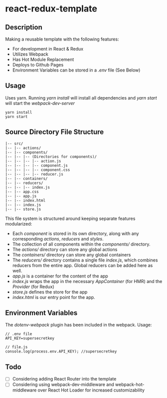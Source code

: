 # react-redux-template

## Description
Making a reusable template with the following features:
* For development in React & Redux
* Utilizes Webpack
* Has Hot Module Replacement
* Deploys to Github Pages
* Environment Variables can be stored in a *.env* file (See Below)

## Usage
Uses yarn. Running *yarn install* will install all dependencies and *yarn start* will start the *webpack-dev-server*
```shell
yarn install
yarn start
```

## Source Directory File Structure
```
|-- src/
|-- |-- actions/
|-- |-- components/
|-- |-- |-- (Directories for components)/
|-- |-- |-- |-- action.js
|-- |-- |-- |-- component.js
|-- |-- |-- |-- component.css
|-- |-- |-- |-- reducer.js
|-- |-- containers/
|-- |-- reducers/
|-- |-- |-- index.js
|-- |-- app.css
|-- |-- app.js
|-- |-- index.html
|-- |-- index.js
|-- |-- store.js
```

This file system is structured around keeping separate features modularized:
* Each *component* is stored in its own directory, along with any corresponding *actions*, *reducers* and *styles*.
* The collection of all components within the *components/* directory.
* The *actions/* directory can store any global actions
* The *containers/* directory can store any global containers
* The *reducers/* directory contains a single file *index.js*, which combines reducers from the entire app. Global reducers can be added here as well.
* *app.js* is a container for the content of the app
* *index.js* wraps the app in the necessary *AppContainer* (for HMR) and the *Provider* (for Redux)
* *store.js* defines the store for the app
* *index.html* is our entry point for the app.  

## Environment Variables
The *dotenv-webpack* plugin has been included in the webpack.
Usage:
```
// .env file
API_KEY=supersecretkey
```
```
// file.js
console.log(process.env.API_KEY); //supersecretkey
```

## Todo
- [ ] Considering adding React Router into the template
- [ ] Considering using webpack-dev-middleware and webpack-hot-middleware over React Hot Loader for increased customizability
